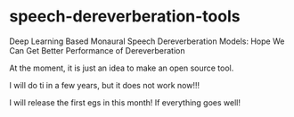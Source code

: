 # speech-dereverberation-tools

Deep Learning Based Monaural Speech Dereverberation Models: Hope We Can Get Better Performance of Dereverberation

At the moment, it is just an idea to make an open source tool. 

I will do ti in a few years, but it does not work now!!!

I will release the first egs in this month! If everything goes well!
